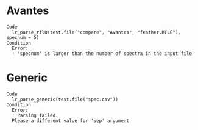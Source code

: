 # Avantes

    Code
      lr_parse_rfl8(test.file("compare", "Avantes", "feather.RFL8"), specnum = 5)
    Condition
      Error:
      ! 'specnum' is larger than the number of spectra in the input file

# Generic

    Code
      lr_parse_generic(test.file("spec.csv"))
    Condition
      Error:
      ! Parsing failed.
      Please a different value for 'sep' argument

